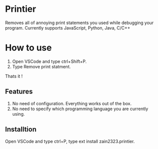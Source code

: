 # Printier

Removes all of annoying print statements you used while debugging your program. Currently supports JavaScript, Python, Java, C/C++

# How to use

1. Open VSCode and type ctrl+Shift+P.
2. Type Remove print statment.

Thats it !

## Features

1. No need of configuration. Everything works out of the box.
2. No need to specify which programming language you are currently using.

## Installtion
Open VSCode and type ctrl+P, type ext install zain2323.printier.